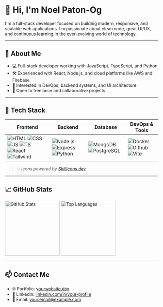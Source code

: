 # 👋 Hi, I'm Noel Paton-Og

I'm a full-stack developer focused on building modern, responsive, and scalable web applications. I’m passionate about clean code, great UI/UX, and continuous learning in the ever-evolving world of technology.

---

## 💼 About Me

- 💻 Full-stack developer working with JavaScript, TypeScript, and Python  
- 🛠️ Experienced with React, Node.js, and cloud platforms like AWS and Firebase  
- 🎯 Interested in DevOps, backend systems, and UI architecture  
- 🤝 Open to freelance and collaborative projects

---

## 🧰 Tech Stack

| Frontend | Backend | Database | DevOps & Tools |
|----------|---------|----------|----------------|
| ![HTML](https://skillicons.dev/icons?i=html) ![CSS](https://skillicons.dev/icons?i=css) ![JS](https://skillicons.dev/icons?i=js) ![TS](https://skillicons.dev/icons?i=ts) ![React](https://skillicons.dev/icons?i=react) ![Tailwind](https://skillicons.dev/icons?i=tailwind) | ![Node.js](https://skillicons.dev/icons?i=nodejs) ![Express](https://skillicons.dev/icons?i=express) ![Python](https://skillicons.dev/icons?i=python) | ![MongoDB](https://skillicons.dev/icons?i=mongodb) ![PostgreSQL](https://skillicons.dev/icons?i=postgres) | ![Docker](https://skillicons.dev/icons?i=docker) ![Github](https://skillicons.dev/icons?i=github) ![Vite](https://skillicons.dev/icons?i=vite) |

> 💡 *Icons powered by [SkillIcons.dev](https://skillicons.dev)*

---

## 📈 GitHub Stats

<img src="https://github-readme-stats.vercel.app/api?username=noelpatonog&show_icons=true&theme=tokyonight&hide_border=true" alt="GitHub Stats" height="180" />

<img src="https://github-readme-stats.vercel.app/api/top-langs/?username=noelpatonog&layout=compact&theme=tokyonight&hide_border=true" alt="Top Languages" height="180" />

---

## 📫 Contact Me

- 🌐 Portfolio: [yourwebsite.dev](https://yourwebsite.dev)  
- 💼 LinkedIn: [linkedin.com/in/your-profile](https://linkedin.com/in/your-profile)  
- 📧 Email: [your.email@example.com](mailto:your.email@example.com)
